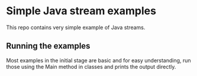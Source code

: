 # Simple Java stream examples

This repo contains very simple example of Java streams. 

## Running the examples
Most examples in the initial stage are basic and for easy understanding, run those using the Main method in classes and prints the output directly. 